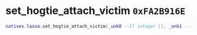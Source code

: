 # set_hogtie_attach_victim `0xFA2B916E`

```lua
natives.lasso.set_hogtie_attach_victim(_unk0 --[[ integer ]], _unk1 --[[ integer ]])
```